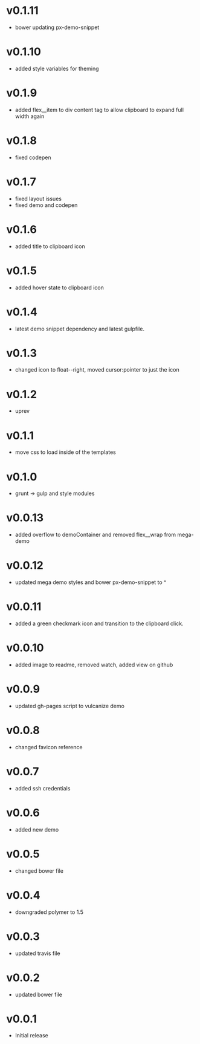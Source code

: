 
v0.1.11
==================
* bower updating px-demo-snippet

v0.1.10
==================
* added style variables for theming

v0.1.9
==================
* added flex__item to div content tag to allow clipboard to expand full width again

v0.1.8
==================
* fixed codepen

v0.1.7
==================
* fixed layout issues
* fixed demo and codepen

v0.1.6
==================
* added title to clipboard icon

v0.1.5
==================
* added hover state to clipboard icon

v0.1.4
==================
* latest demo snippet dependency and latest gulpfile.

v0.1.3
==================
* changed icon to float--right, moved cursor:pointer to just the icon

v0.1.2
==================
* uprev

v0.1.1
==================
* move css to load inside of the templates

v0.1.0
==================
* grunt -> gulp and style modules

v0.0.13
==================
* added overflow to demoContainer and removed flex__wrap from mega-demo

v0.0.12
==================
* updated mega demo styles and bower px-demo-snippet to ^

v0.0.11
==================
* added a green checkmark icon and transition to the clipboard click.

v0.0.10
==================
* added image to readme, removed watch, added view on github

v0.0.9
==================
* updated gh-pages script to vulcanize demo

v0.0.8
==================
* changed favicon reference

v0.0.7
==================
* added ssh credentials

v0.0.6
==================
* added new demo

v0.0.5
==================
* changed bower file

v0.0.4
==================
* downgraded polymer to 1.5

v0.0.3
==================
* updated travis file

v0.0.2
==================
* updated bower file

v0.0.1
==================
* Initial release
